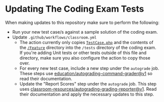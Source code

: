 # Updating The Coding Exam Tests

When making updates to this repository make sure to perform the following:

- Run your new test case/s against a sample solution of the coding exam.
- Update `.github/workflows/classroom.yml`
  - The action currently only copies [`TestCase.php`](./TestCase.php) and the contents of the [`/Feature`](./Feature/) directory into the `/tests` directory of the coding exam. If you're adding Unit tests or other tests outside of this file and directory, make sure you also configure the action to copy those over.
  - For every new test case, include a new step under the `autograde` job. These steps use [education/autograding-command-grader@v1](https://github.com/github-education-resources/autograding-command-grader) so read their documentation.
  - Update the "Report Scores" step under the `autograde` job. This step uses [classroom-resources/autograding-grading-reporter@v1](https://github.com/classroom-resources/autograding-grading-reporter). Read their documentation and apply the necessary updates to this step.
  